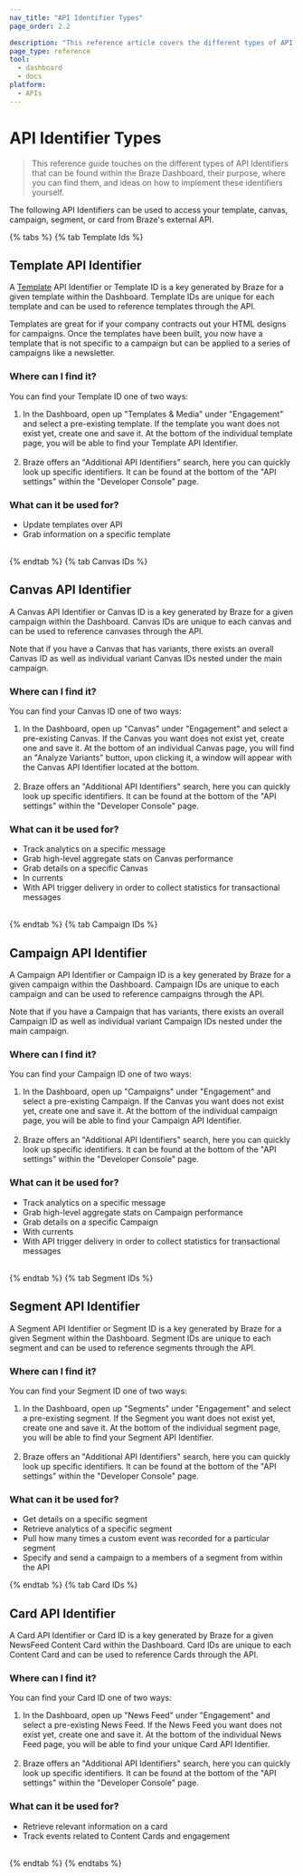 ```yaml
---
nav_title: "API Identifier Types"
page_order: 2.2

description: "This reference article covers the different types of API Identifiers that exist in the Braze dashboard, where you can find them, and what they are used for." 
page_type: reference
tool: 
  - dashboard
  - docs
platform: 
  - APIs
---
```


# API Identifier Types

> This reference guide touches on the different types of API Identifiers that can be found within the Braze Dashboard, their purpose, where you can find them, and ideas on how to implement these identifiers yourself.

The following API Identifiers can be used to access your template, canvas, campaign, segment, or card from Braze's external API.

{% tabs %}
{% tab Template Ids %}

## Template API Identifier

A <a href="https://www.braze.com/docs/api/endpoints/email_templates/">Template</a> API Identifier or Template ID is a key generated by Braze for a given template within the Dashboard. Template IDs are unique for each template and can be used to reference templates through the API. 

Templates are great for if your company contracts out your HTML designs for campaigns. Once the templates have been built, you now have a template that is not specific to a campaign but can be applied to a series of campaigns like a newsletter.

### Where can I find it?
You can find your Template ID one of two ways:

1. In the Dashboard, open up "Templates & Media" under "Engagement" and select a pre-existing template. If the template you want does not exist yet, create one and save it. At the bottom of the individual template page, you will be able to find your Template API Identifier.<br><br>
2. Braze offers an "Additional API Identifiers" search, here you can quickly look up specific identifiers. It can be found at the bottom of the "API settings" within the "Developer Console" page.

### What can it be used for?

- Update templates over API
- Grab information on a specific template


<br>
{% endtab %}
{% tab Canvas IDs %}

## Canvas API Identifier

A Canvas API Identifier or Canvas ID is a key generated by Braze for a given campaign within the Dashboard. Canvas IDs are unique to each canvas and can be used to reference canvases through the API. 

Note that if you have a Canvas that has variants, there exists an overall Canvas ID as well as individual variant Canvas IDs nested under the main campaign. 

### Where can I find it?
You can find your Canvas ID one of two ways:

1. In the Dashboard, open up "Canvas" under "Engagement" and select a pre-existing Canvas. If the Canvas you want does not exist yet, create one and save it. At the bottom of an individual Canvas page, you will find an "Analyze Variants" button, upon clicking it, a window will appear with the Canvas API Identifier located at the bottom. <br><br>
2. Braze offers an "Additional API Identifiers" search, here you can quickly look up specific identifiers. It can be found at the bottom of the "API settings" within the "Developer Console" page.

### What can it be used for?
- Track analytics on a specific message
- Grab high-level aggregate stats on Canvas performance
- Grab details on a specific Canvas
- In currents
- With API trigger delivery in order to collect statistics for transactional messages


<br>
{% endtab %}
{% tab Campaign IDs %}

## Campaign API Identifier

A Campaign API Identifier or Campaign ID is a key generated by Braze for a given campaign within the Dashboard. Campaign IDs are unique to each campaign and can be used to reference campaigns through the API. 

Note that if you have a Campaign that has variants, there exists an overall Campaign ID as well as individual variant Campaign IDs nested under the main campaign. 

### Where can I find it?
You can find your Campaign ID one of two ways:

1. In the Dashboard, open up "Campaigns" under "Engagement" and select a pre-existing Campaign. If the Canvas you want does not exist yet, create one and save it. At the bottom of the individual campaign page, you will be able to find your Campaign API Identifier.<br><br>
2. Braze offers an "Additional API Identifiers" search, here you can quickly look up specific identifiers. It can be found at the bottom of the "API settings" within the "Developer Console" page.

### What can it be used for?
- Track analytics on a specific message
- Grab high-level aggregate stats on Campaign performance
- Grab details on a specific Campaign
- With currents
- With API trigger delivery in order to collect statistics for transactional messages


<br>
{% endtab %}
{% tab Segment IDs %}

## Segment API Identifier

A Segment API Identifier or Segment ID is a key generated by Braze for a given Segment within the Dashboard. Segment IDs are unique to each segment and can be used to reference segments through the API. 

### Where can I find it?
You can find your Segment ID one of two ways:

1. In the Dashboard, open up "Segments" under "Engagement" and select a pre-existing segment. If the Segment you want does not exist yet, create one and save it. At the bottom of the individual segment page, you will be able to find your Segment API Identifier. <br><br>
2. Braze offers an "Additional API Identifiers" search, here you can quickly look up specific identifiers. It can be found at the bottom of the "API settings" within the "Developer Console" page.

### What can it be used for?
- Get details on a specific segment
- Retrieve analytics of a specific segment
- Pull how many times a custom event was recorded for a particular segment
- Specify and send a campaign to a members of a segment from within the API

{% endtab %}
{% tab Card IDs %}

## Card API Identifier

A Card API Identifier or Card ID is a key generated by Braze for a given NewsFeed Content Card within the Dashboard. Card IDs are unique to each Content Card and can be used to reference Cards through the API. 

### Where can I find it?
You can find your Card ID one of two ways:

1. In the Dashboard, open up "News Feed" under "Engagement" and select a pre-existing News Feed. If the News Feed you want does not exist yet, create one and save it. At the bottom of the individual News Feed page, you will be able to find your unique Card API Identifier. <br><br>
2. Braze offers an "Additional API Identifiers" search, here you can quickly look up specific identifiers. It can be found at the bottom of the "API settings" within the "Developer Console" page.

### What can it be used for?
- Retrieve relevant information on a card
- Track events related to Content Cards and engagement


<br>
{% endtab %}
{% endtabs %}


[7]: https://www.braze.com/docs/api/endpoints/email_templates/
